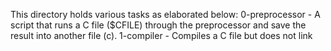 This directory holds various tasks as elaborated below:
0-preprocessor - A script that runs a C file ($CFILE) through the preprocessor and save the result into another file (c).
1-compiler - Compiles a C file but does not link
